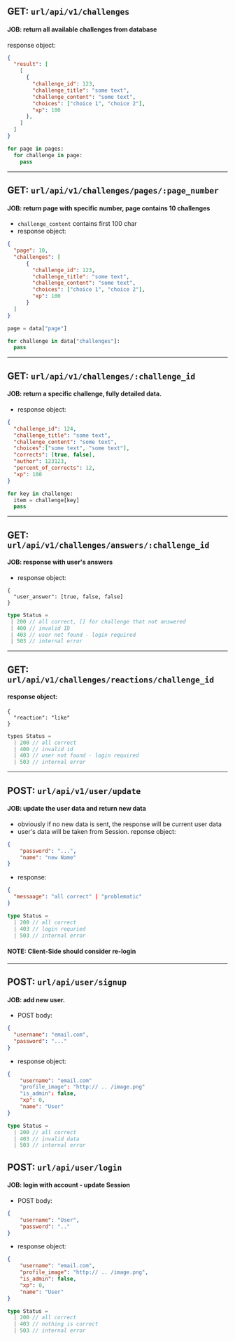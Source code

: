 ## GET: `url/api/v1/challenges`<br>
#### JOB: return all available challenges from database<br>
response object:
```json
{
  "result": [
    [
      {
        "challenge_id": 123,
        "challenge_title": "some text",
        "challenge_content": "some text",
        "choices": ["choice 1", "choice 2"],
        "xp": 100
      },
    ]
  ]
}
```

```python 
for page in pages:
  for challenge in page:
    pass
```

<hr>

## GET: `url/api/v1/challenges/pages/:page_number`<br>
#### JOB: return page with specific number, page contains 10 challenges
- `challenge_content` contains first 100 char
- response object:
```json
{
  "page": 10,
  "challenges": [
      {
        "challenge_id": 123,
        "challenge_title": "some text",
        "challenge_content": "some text",
        "choices": ["choice 1", "choice 2"],
        "xp": 100
      }
  ]
}
```
```python
page = data["page"]

for challenge in data["challenges"]:
  pass
```

<hr>

## GET: `url/api/v1/challenges/:challenge_id`<br>
#### JOB: return a specific challenge, fully detailed data.
- response object:
```json
{
  "challenge_id": 124,
  "challenge_title": "some text",
  "challenge_content": "some text",
  "choices":["some text", "some text"],
  "corrects": [true, false],
  "author": 123123,
  "percent_of_corrects": 12,
  "xp": 100
}
```
```python
for key in challenge:
  item = challenge[key]
  pass
```

<hr>

## GET: `url/api/v1/challenges/answers/:challenge_id`<br>
#### JOB: response with user's answers
- response object:
```
{
  "user_answer": [true, false, false]
}
```
```typescript
type Status = 
 | 200 // all correct, [] for challenge that not answered
 | 400 // invalid ID
 | 403 // user not found - login required
 | 503 // internal error
```

<hr>

## GET: `url/api/v1/challenges/reactions/challenge_id`<br>
#### response object:
```
{
  "reaction": "like"
}
```
```typescript
types Status = 
  | 200 // all correct
  | 400 // invalid id
  | 403 // user not found - login required
  | 503 // internal error
```

<hr>

## POST: `url/api/v1/user/update`<br>
#### JOB: update the user data and return new data
- obviously if no new data is sent, the response will be current user data
- user's data will be taken from Session.
reponse object:
```json
{
    "password": "...",
    "name": "new Name"
}
```
- response:
```json
{
  "messaage": "all correct" | "problematic"
}
```
```typescript
type Status = 
  | 200 // all correct
  | 403 // login requried
  | 503 // internal error
```
#### NOTE: Client-Side should consider re-login

<hr>

## POST: `url/api/user/signup` <br>
#### JOB: add new user.
- POST body: 
```json
{
  "username": "email.com",
  "password": "..."
}
```
- response object:
```json
{
    "username": "email.com"
    "profile_image": "http:// .. /image.png"
    "is_admin": false,
    "xp": 0,
    "name": "User"
}
```
```typescript
type Status = 
  | 200 // all correct
  | 403 // invalid data
  | 503 // internal error
```

## POST: `url/api/user/login`<br>
#### JOB: login with account - update Session
- POST body:
```json
{
    "username": "User",
    "password": ".."
}
```
- response object:
```json
{
    "username": "email.com",
    "profile_image": "http:// .. /image.png",
    "is_admin": false,
    "xp": 0,
    "name": "User"
}
```
```typescript
type Status = 
  | 200 // all correct
  | 403 // nothing is correct
  | 503 // internal error
```
